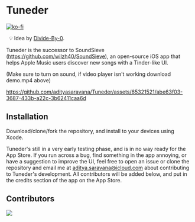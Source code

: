 # Tuneder
[![ko-fi](https://ko-fi.com/img/githubbutton_sm.svg)](https://ko-fi.com/F1F6MHTT3)

&nbsp;
💡 Idea by [Divide-By-0](https://github.com/Divide-By-0/app-ideas-people-would-use).

Tuneder is the successor to SoundSieve (https://github.com/wilzh40/SoundSieve), an open-source iOS app that helps Apple Music users discover new songs with a Tinder-like UI. 

(Make sure to turn on sound, if video player isn't working download demo.mp4 above)


https://github.com/adityasaravana/Tuneder/assets/65321521/abe63f03-3687-433b-a22c-3b62411caa6d


## Installation
Download/clone/fork the repository, and install to your devices using Xcode.


Tuneder's still in a very early testing phase, and is in no way ready for the App Store. If you run across a bug, find something in the app annoying, or have a suggestion to improve the UI, feel free to open an issue or clone the repository and email me at aditya.saravana@icloud.com about contributing to Tuneder's development. All contributors will be added below, and put in the credits section of the app on the App Store. 

## Contributors
<a href="https://github.com/adityasaravana/Tuneder/graphs/contributors">
  <img src="https://contrib.rocks/image?repo=adityasaravana/Tuneder" />
</a>



<br>
<br>




